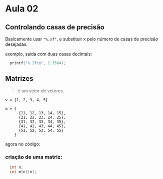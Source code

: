 # Aula 02

## Controlando casas de precisão

Basicamente usar `"%.xf"`, e substituir x pelo número de casas de precisão desejadas.

exemplo, saída com duas casas decimais:
```c
  printf("%.2f\n", 2.3564);
```

## Matrizes

> é um vetor de vetores.

```
v = {1, 2, 3, 4, 5}

m = {
      {11, 12, 13, 14, 15},
      {21, 22, 23, 24, 25},
      {31, 32, 33, 34, 35},
      {41, 42, 43, 44, 45},
      {51, 52, 53, 54, 55}     
    }
```

agora no código:

### criação de uma matriz:

```c
  int n;
  int m[n][n];
```